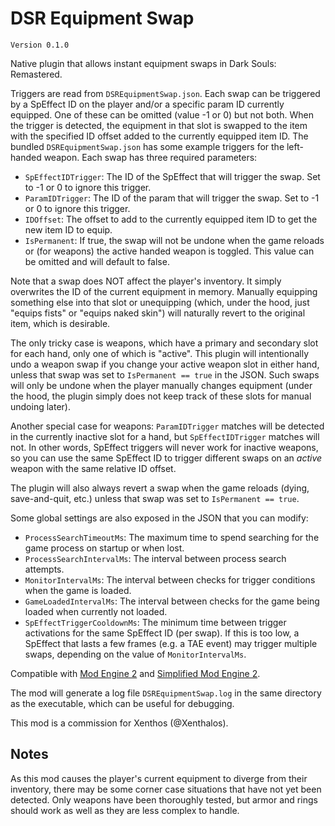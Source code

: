 # DSR Equipment Swap

`Version 0.1.0`

Native plugin that allows instant equipment swaps in Dark Souls: Remastered.

Triggers are read from `DSREquipmentSwap.json`. Each swap can be triggered by a SpEffect ID on the player and/or a 
specific param ID currently equipped. One of these can be omitted (value -1 or 0) but not both. When the trigger is
detected, the equipment in that slot is swapped to the item with the specified ID offset added to the currently 
equipped item ID. The bundled `DSREquipmentSwap.json` has some example triggers for the left-handed weapon. Each swap
has three required parameters:

- `SpEffectIDTrigger`: The ID of the SpEffect that will trigger the swap. Set to -1 or 0 to ignore this trigger.
- `ParamIDTrigger`: The ID of the param that will trigger the swap. Set to -1 or 0 to ignore this trigger.
- `IDOffset`: The offset to add to the currently equipped item ID to get the new item ID to equip.
- `IsPermanent`: If true, the swap will not be undone when the game reloads or (for weapons) the active handed weapon is
toggled. This value can be omitted and will default to false.

Note that a swap does NOT affect the player's inventory. It simply overwrites the ID of the current equipment in
memory. Manually equipping something else into that slot or unequipping (which, under the hood, just "equips fists" or
"equips naked skin") will naturally revert to the original item, which is desirable.

The only tricky case is weapons, which have a primary and secondary slot for each hand, only one of which is "active".
This plugin will intentionally undo a weapon swap if you change your active weapon slot in either hand, unless that
swap was set to `IsPermanent == true` in the JSON. Such swaps will only be undone when the player manually changes
equipment (under the hood, the plugin simply does not keep track of these slots for manual undoing later).

Another special case for weapons: `ParamIDTrigger` matches will be detected in the currently inactive slot for a hand,
but `SpEffectIDTrigger` matches will not. In other words, SpEffect triggers will never work for inactive weapons, so
you can use the same SpEffect ID to trigger different swaps on an *active* weapon with the same relative ID offset.

The plugin will also always revert a swap when the game reloads (dying, save-and-quit, etc.) unless that swap was
set to `IsPermanent == true`.

Some global settings are also exposed in the JSON that you can modify:

- `ProcessSearchTimeoutMs`: The maximum time to spend searching for the game process on startup or when lost.
- `ProcessSearchIntervalMs`: The interval between process search attempts.
- `MonitorIntervalMs`: The interval between checks for trigger conditions when the game is loaded.
- `GameLoadedIntervalMs`: The interval between checks for the game being loaded when currently not loaded.
- `SpEffectTriggerCooldownMs`: The minimum time between trigger activations for the same SpEffect ID (per swap).
If this is too low, a SpEffect that lasts a few frames (e.g. a TAE event) may trigger multiple swaps, depending on the
value of `MonitorIntervalMs`.

Compatible with [Mod Engine 2](https://www.nexusmods.com/darksoulsremastered/mods/790) and 
[Simplified Mod Engine 2](https://www.nexusmods.com/darksoulsremastered/mods/766).

The mod will generate a log file `DSREquipmentSwap.log` in the same directory as the executable, which can be useful for
debugging.

This mod is a commission for Xenthos (@Xenthalos).

## Notes

As this mod causes the player's current equipment to diverge from their inventory, there may be some corner case
situations that have not yet been detected. Only weapons have been thoroughly tested, but armor and rings should work 
as well as they are less complex to handle.
